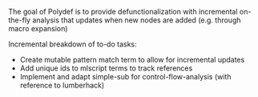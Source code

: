 The goal of Polydef is to provide defunctionalization with
incremental on-the-fly analysis that updates when
new nodes are added (e.g. through macro expansion)

Incremental breakdown of to-do tasks:
* Create mutable pattern match term to allow for incremental updates
* Add unique ids to mlscript terms to track references
* Implement and adapt simple-sub for control-flow-analysis (with reference to lumberhack)